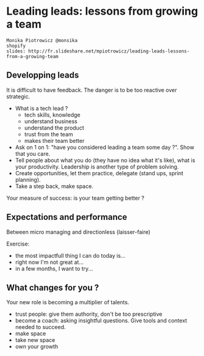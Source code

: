 # Leading leads: lessons from growing a team

    Monika Piotrowicz @monsika
    shopify
    slides: http://fr.slideshare.net/mpiotrowicz/leading-leads-lessons-from-a-growing-team

## Developping leads

It is difficult to have feedback. The danger is to be too reactive over strategic.

- What is a tech lead ? 
    + tech skills, knowledge
    + understand business
    + understand the product
    + trust from the team
    + makes their team better
- Ask on 1 on 1: "have you considered leading a team some day ?". Show that you care.
- Tell people about what you do (they have no idea what it's like), what is your productivity. Leadership is another type of problem solving.
- Create opportunities, let them practice, delegate (stand ups, sprint planning).
- Take a step back, make space.

Your measure of success: is your team getting better ?

## Expectations and performance

Between micro managing and directionless (laisser-faire)

Exercise: 

- the most impactfull thing I can do today is...
- right now I'm not great at...
- in a few months, I want to try...

## What changes for you ?

Your new role is becoming a multiplier of talents.

- trust people: give them authority, don't be too prescriptive
- become a coach: asking insightful questions. Give tools and context needed to succeed.
- make space
- take new space
- own your growth